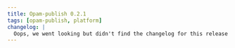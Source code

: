 ```yaml
---
title: Opam-publish 0.2.1
tags: [opam-publish, platform]
changelog: |
  Oops, we went looking but didn't find the changelog for this release 🙈
---
```

